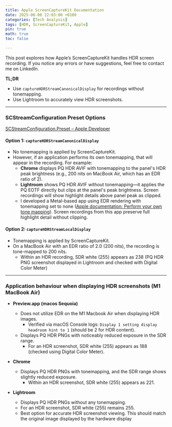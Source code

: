 ```yaml
---
title: Apple ScreenCaptureKit Documentation  
date: 2025-06-08 22:03:00 +0100  
categories: [Tech Analysis]  
tags: [HDR, ScreenCaptureKit, Apple]  
pin: true  
math: true  
toc: false

---
```


This post explores how Apple’s ScreenCaptureKit handles HDR screen recording. If you notice any errors or have suggestions, feel free to contact me on LinkedIn.

**TL;DR**
- Use `captureHDRStreamCanonicalDisplay` for recordings without tonemapping.
- Use Lightroom to accurately view HDR screenshots.


---

### SCStreamConfiguration Preset Options  
[SCStreamConfiguration.Preset – Apple Developer](https://developer.apple.com/documentation/screencapturekit/scstreamconfiguration/preset)

#### Option 1: `captureHDRStreamCanonicalDisplay`
- No tonemapping is applied by ScreenCaptureKit.
- However, if an application performs its own tonemapping, that will appear in the recording. For example:
  - **Chrome** displays PQ HDR AVIF with tonemapping to the panel's HDR peak brightness (e.g., 200 nits on MacBook Air, which has an EDR ratio of 2).
  - **Lightroom** shows PQ HDR AVIF without tonemapping—it applies the PQ EOTF directly but clips at the panel's peak brightness. Screen recordings will show highlight details above panel peak as clipped.
  - I developed a Metal-based app using EDR rendering with tonemapping set to none ([Apple documentation: Perform your own tone mapping](https://developer.apple.com/documentation/metal/performing-your-own-tone-mapping)). Screen recordings from this app preserve full highlight detail without clipping.

#### Option 2: `captureHDRStreamLocalDisplay`
- Tonemapping is applied by ScreenCaptureKit.
- On a MacBook Air with an EDR ratio of 2.0 (200 nits), the recording is tone-mapped to 200 nits.
  - Within an HDR recording, SDR white (255) appears as 238 (PQ HDR PNG screenshot displayed in Lightroom and checked with Digital Color Meter)

---

### Application behaviour when displaying HDR screenshots (M1 MacBook Air)

- **Preview.app (macos Sequoia)**
  - Does not utilize EDR on the M1 Macbook Air when displaying HDR images.
    - Verified via macOS Console logs: `Display 1 setting display headroom hint to 1` (should be 2 for HDR content).
  - Displays PQ HDR PNGs with noticeably reduced exposure in the SDR range.
    - For an HDR screenshot, SDR white (255) appears as 188 (checked using Digital Color Meter).

- **Chrome**
  - Displays PQ HDR PNGs with tonemapping, and the SDR range shows slightly reduced exposure.
    - Within an HDR screenshot, SDR white (255) appears as 221.

- **Lightroom**
  - Displays PQ HDR PNGs without any tonemapping.
  - For an HDR screenshot, SDR white (255) remains 255.
  - Best option for accurate HDR screenshot viewing. This should match the original image displayed by the hardware display
